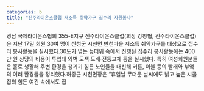 ```yaml
---
categories: b
title: "진주라이온스클럽 저소득 취약가구 집수리 자원봉사"
---
```

경남 국제라이온스협회 355-E지구 진주라이온스클럽(회장 강창협, 진주라이온스클럽)은 지난 17일 회원 30여 명이 산청군 시천면 반천마을 저소득 취약가구를 대상으로 집수리 봉사활동을 실시했다.30도가 넘는 늦더위 속에서 진행된 집수리 봉사활동에는 400만 원 상당의 비용이 투입돼 외벽 도색·도배·전등교체 등을 실시했다. 특히 여성회원분들은 홀로 생활해 주변 환경을 챙기기 힘든 노인들을 대신해 커튼, 이불 등의 빨래와 부엌의 여러 환경들을 정리했다.허종근 시천면장은 “휴일날 무더운 날씨에도 낡고 높은 시골집의 힘든 여건 속에서도 집